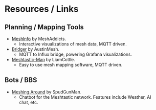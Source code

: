 # Resources / Links

## Planning / Mapping Tools

- [MeshInfo](https://github.com/MeshAddicts/meshinfo) by MeshAddicts.
    - Interactive visualizations of mesh data, MQTT driven.
- [Bridger](https://github.com/austinmesh/bridger) by AustinMesh.
    - MQTT to Influx bridge, powering Grafana visualizations.
- [Meshtastic-Map](https://github.com/liamcottle/meshtastic-map) by LiamCottle.
    - Easy to use mesh mapping software, MQTT driven.

## Bots / BBS

- [Meshing Around](https://github.com/SpudGunMan/meshing-around) by SpudGunMan.
    - Chatbot for the Meshtastic network. Features include Weather, AI chat, etc.
